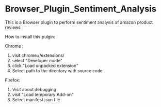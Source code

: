 # Browser_Plugin_Sentiment_Analysis
This is a Browser plugin to perform sentiment analysis of amazon product reviews

How to install this pulgin:

Chrome :
1. visit chrome://extensions/
2. select "Developer mode"
3. click "Load unpacked extension"
4. Select path to the directory with source code.



Firefox:
1. Visit about:debugging
2. visit "Load temporary Add-on"
3. Select manifest.json file
